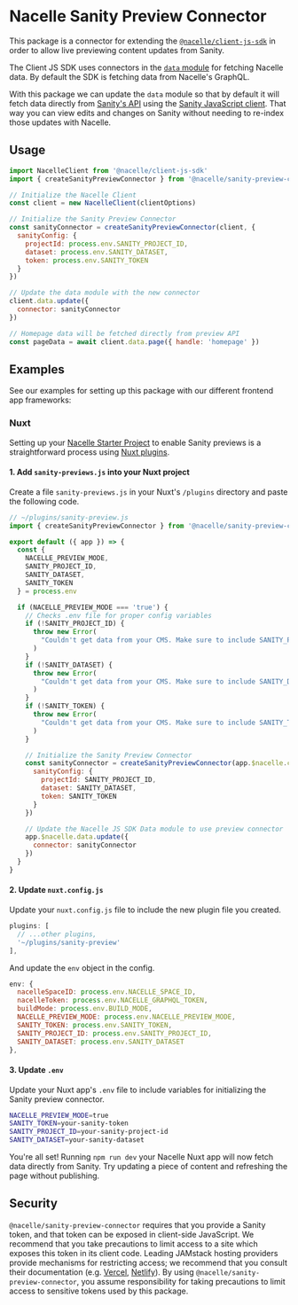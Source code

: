 # Nacelle Sanity Preview Connector

This package is a connector for extending the [`@nacelle/client-js-sdk`](https://www.npmjs.com/package/@nacelle/client-js-sdk) in order to allow live previewing content updates from Sanity.

The Client JS SDK uses connectors in the [`data` module](https://docs.getnacelle.com/api-reference/client-js-sdk.html#data-module) for fetching Nacelle data. By default the SDK is fetching data from Nacelle's GraphQL.

With this package we can update the `data` module so that by default it will fetch data directly from [Sanity's API](https://www.sanity.io/docs/api-cdn) using the [Sanity JavaScript client](https://www.sanity.io/docs/js-client). That way you can view edits and changes on Sanity without needing to re-index those updates with Nacelle.

## Usage

```js
import NacelleClient from '@nacelle/client-js-sdk'
import { createSanityPreviewConnector } from '@nacelle/sanity-preview-connector'

// Initialize the Nacelle Client
const client = new NacelleClient(clientOptions)

// Initialize the Sanity Preview Connector
const sanityConnector = createSanityPreviewConnector(client, {
  sanityConfig: {
    projectId: process.env.SANITY_PROJECT_ID,
    dataset: process.env.SANITY_DATASET,
    token: process.env.SANITY_TOKEN
  }
})

// Update the data module with the new connector
client.data.update({
  connector: sanityConnector
})

// Homepage data will be fetched directly from preview API
const pageData = await client.data.page({ handle: 'homepage' })
```

## Examples

See our examples for setting up this package with our different frontend app frameworks:

### Nuxt

Setting up your [Nacelle Starter Project](https://docs.getnacelle.com/nuxt/intro-nuxt.html) to enable Sanity previews is a straightforward process using [Nuxt plugins](https://nuxtjs.org/guide/plugins).

#### 1. Add `sanity-previews.js` into your Nuxt project

Create a file `sanity-previews.js` in your Nuxt's `/plugins` directory and paste the following code.

```js
// ~/plugins/sanity-preview.js
import { createSanityPreviewConnector } from '@nacelle/sanity-preview-connector'

export default ({ app }) => {
  const {
    NACELLE_PREVIEW_MODE,
    SANITY_PROJECT_ID,
    SANITY_DATASET,
    SANITY_TOKEN
  } = process.env

  if (NACELLE_PREVIEW_MODE === 'true') {
    // Checks .env file for proper config variables
    if (!SANITY_PROJECT_ID) {
      throw new Error(
        "Couldn't get data from your CMS. Make sure to include SANITY_PROJECT_ID in your .env file"
      )
    }
    if (!SANITY_DATASET) {
      throw new Error(
        "Couldn't get data from your CMS. Make sure to include SANITY_DATASET in your .env file"
      )
    }
    if (!SANITY_TOKEN) {
      throw new Error(
        "Couldn't get data from your CMS. Make sure to include SANITY_TOKEN in your .env file"
      )
    }

    // Initialize the Sanity Preview Connector
    const sanityConnector = createSanityPreviewConnector(app.$nacelle.client, {
      sanityConfig: {
        projectId: SANITY_PROJECT_ID,
        dataset: SANITY_DATASET,
        token: SANITY_TOKEN
      }
    })

    // Update the Nacelle JS SDK Data module to use preview connector
    app.$nacelle.data.update({
      connector: sanityConnector
    })
  }
}
```

#### 2. Update `nuxt.config.js`

Update your `nuxt.config.js` file to include the new plugin file you created.

```js
plugins: [
  // ...other plugins,
  '~/plugins/sanity-preview'
],
```

And update the `env` object in the config.

```js
env: {
  nacelleSpaceID: process.env.NACELLE_SPACE_ID,
  nacelleToken: process.env.NACELLE_GRAPHQL_TOKEN,
  buildMode: process.env.BUILD_MODE,
  NACELLE_PREVIEW_MODE: process.env.NACELLE_PREVIEW_MODE,
  SANITY_TOKEN: process.env.SANITY_TOKEN,
  SANITY_PROJECT_ID: process.env.SANITY_PROJECT_ID,
  SANITY_DATASET: process.env.SANITY_DATASET
},
```

#### 3. Update `.env`

Update your Nuxt app's `.env` file to include variables for initializing the Sanity preview connector.

```bash
NACELLE_PREVIEW_MODE=true
SANITY_TOKEN=your-sanity-token
SANITY_PROJECT_ID=your-sanity-project-id
SANITY_DATASET=your-sanity-dataset
```

You're all set! Running `npm run dev` your Nacelle Nuxt app will now fetch data directly from Sanity. Try updating a piece of content and refreshing the page without publishing.

## Security

`@nacelle/sanity-preview-connector` requires that you provide a Sanity token, and that token can be exposed in client-side JavaScript. We recommend that you take precautions to limit access to a site which exposes this token in its client code. Leading JAMstack hosting providers provide mechanisms for restricting access; we recommend that you consult their documentation (e.g. [Vercel](https://vercel.com/blog/protecting-deployments), [Netlify](https://docs.netlify.com/visitor-access/password-protection/)). By using `@nacelle/sanity-preview-connector`, you assume responsibility for taking precautions to limit access to sensitive tokens used by this package.
